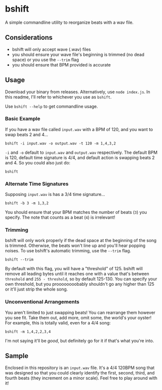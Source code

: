 # bshift

A simple commandline utility to reorganize beats with a wav file.

## Considerations

- bshift will only accept wave (.wav) files
- you should ensure your wave file's beginning is trimmed (no dead space) or you use the `--trim` flag
- you should ensure that BPM provided is accurate

## Usage

Download your binary from releases. Alternatively, use `node index.js`. In this readme, I'll refer to whichever you use as `bshift`.

Use `bshift --help` to get commandline usage.

### Basic Example

If you have a wav file called `input.wav` with a BPM of 120, and you want to swap beats 2 and 4...
```
bshift -i input.wav -o output.wav -t 120 -m 1,4,3,2
```
`-i` and `-o` default to `input.wav` and `output.wav` respectively. The default BPM is 120, default time signature is 4/4, and default action is swapping beats 2 and 4. So you could also just do:
```
bshift
```

### Alternate Time Signatures

Supposing `input.wav` is has a 3/4 time signature...
```
bshift -b 3 -m 1,3,2
```
You should ensure that your BPM matches the number of beats (`3`) you specify. The note that counts as a beat (`4`) is irrelevant!

### Trimming

bshift will only work properly if the dead space at the beginning of the song is trimmed. Otherwise, the beats won't line up and you'll hear popping noises. To use bshift's automatic trimming, use the `--trim` flag.

```
bshift --trim
```

By default with this flag, you will have a "threshold" of 125. bshift will remove all leading bytes until it reaches one with a value that's between `threshold` and `255 - threshold`, so by default 125-130. You can specify your own threshold, but you proooooooobably shouldn't go any higher than 125 or it'll just strip the whole song.

### Unconventional Arrangements

You aren't limited to just swapping beats! You can rearrange them however you see fit. Take them out, add more, omit some, the world's your oyster! For example, this is totally valid, even for a 4/4 song:

```
bshift -m 1,4,2,2,3,4
```

I'm not saying it'll be *good*, but definitely go for it if that's what you're into.

## Sample

Enclosed in this repository is an `input.wav` file. It's a 4/4 120BPM song that was designed so that you could clearly identify the first, second, third, and fourth beats (they increment on a minor scale). Feel free to play around with it!